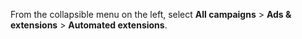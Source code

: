 From the collapsible menu on the left, select **All campaigns** > **Ads &amp; extensions** > **Automated extensions**.

